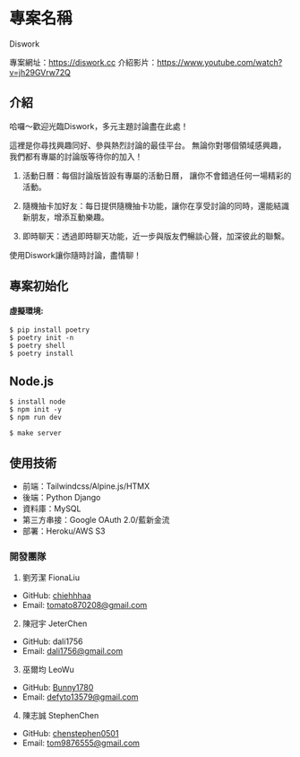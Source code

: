 # 專案名稱
Diswork

專案網址：https://diswork.cc
介紹影片：https://www.youtube.com/watch?v=jh29GVrw72Q

## 介紹
哈囉～歡迎光臨Diswork，多元主題討論盡在此處！

這裡是你尋找興趣同好、參與熱烈討論的最佳平台。
無論你對哪個領域感興趣，我們都有專屬的討論版等待你的加入！

1. 活動日曆：每個討論版皆設有專屬的活動日曆， 讓你不會錯過任何一場精彩的活動。

2. 隨機抽卡加好友：每日提供隨機抽卡功能，讓你在享受討論的同時，還能結識新朋友，增添互動樂趣。

3. 即時聊天：透過即時聊天功能，近一步與版友們暢談心聲，加深彼此的聯繫。

使用Diswork讓你隨時討論，盡情聊！
   

## 專案初始化
#### 虛擬環境:
```
$ pip install poetry
$ poetry init -n
$ poetry shell
$ poetry install
```
## Node.js
```
$ install node
$ npm init -y
$ npm run dev
```
```
$ make server
```

## 使用技術
- 前端：Tailwindcss/Alpine.js/HTMX
- 後端：Python Django
- 資料庫：MySQL
- 第三方串接：Google OAuth 2.0/藍新金流
- 部署：Heroku/AWS S3

### 開發團隊
1. 劉芳潔 FionaLiu
  - GitHub: [chiehhhaa](https://github.com/chiehhhaa)
  - Email: tomato870208@gmail.com
2. 陳冠宇 JeterChen
  - GitHub: dali1756
  - Email: dali1756@gmail.com
3. 巫爾均 LeoWu
  - GitHub: [Bunny1780](https://github.com/Bunny1780)
  - Email: defyto13579@gmail.com
4. 陳志誠 StephenChen
  - GitHub: [chenstephen0501](https://github.com/chenstephen0501)
  - Email: tom9876555@gmail.com
